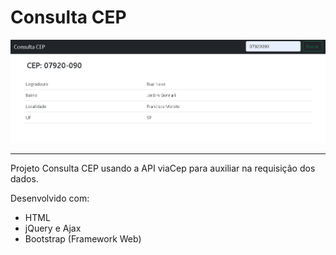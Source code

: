 # Consulta CEP

![layout](assets/img/Layout.png)

----

Projeto Consulta CEP usando a API viaCep para auxiliar na requisição dos dados.

Desenvolvido com: 

- HTML
- jQuery e Ajax
- Bootstrap (Framework Web)